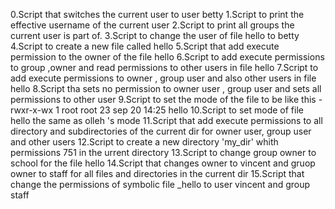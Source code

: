 0.Script that switches the current user to user betty
1.Script to print the effective username of the current user
2.Script to print all groups the current user is part of.
3.Script to change the user of file hello to betty
4.Script to create a new file called hello
5.Script that add execute permission to the owner of the file hello
6.Script to add execute permissions to group ,owner and read permissions to other users in file hello
7.Script to add execute permissions to owner , group user and also other users in file hello
8.Script tha sets  no permission to owner user , group user and sets all permissions to other user
9.Script to set the mode of the file to be like this -rwxr-x-wx 1 root root 23 sep 20 14:25 hello
10.Script to set mode of file hello the same as olleh 's mode
11.Script that add execute permissions to all directory and subdirectories of the current dir for owner user, group user and other users
12.Script to create a new directory 'my_dir' whith permissions 751 in the urrent directory
13.Script to change group owner to school for the file hello
14.Script that changes owner to vincent and gruop owner to staff for all files and directories in the current dir
15.Script that change the permissions of symbolic file _hello to user vincent and group staff
